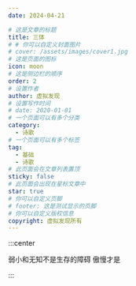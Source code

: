 ```yaml
---
date: 2024-04-21

# 这是文章的标题
title: 三体
# # 你可以自定义封面图片
# cover: /assets/images/cover1.jpg
# 这是页面的图标
icon: moon
# 这是侧边栏的顺序
order: 2
# 设置作者
author: 虚拟发现
# 设置写作时间
# date: 2020-01-01
# 一个页面可以有多个分类
category:
  - 诗歌
# 一个页面可以有多个标签
tag:
  - 基础
  - 诗歌
# 此页面会在文章列表置顶
sticky: false
# 此页面会出现在星标文章中
star: true
# 你可以自定义页脚
# footer: 这是测试显示的页脚
# 你可以自定义版权信息
copyright: 虚拟发现所有
---
```



<!-- more -->

:::center

弱小和无知不是生存的障碍
傲慢才是

::: 